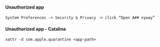 


#### Unauthorized app
```
System Preferences -> Security & Privacy -> click “Open A## nyway”
```


#### Unauthorized app - Catalina
```
xattr -d com.apple.quarantine <app-path>
```
  
  
